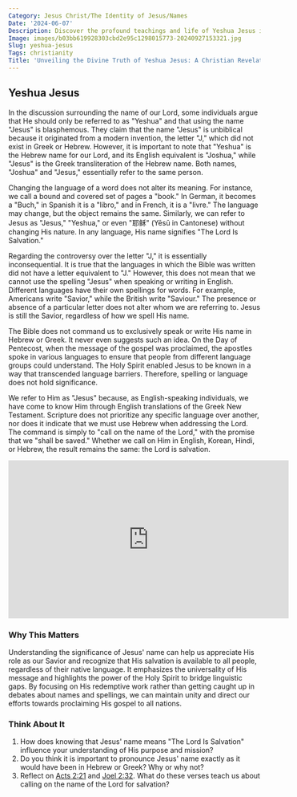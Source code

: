 ```yaml
---
Category: Jesus Christ/The Identity of Jesus/Names
Date: '2024-06-07'
Description: Discover the profound teachings and life of Yeshua Jesus in this enlightening article, exploring his spiritual impact and timeless message of love and compassion.
Image: images/b03bb619928303cbd2e95c1298015773-20240927153321.jpg
Slug: yeshua-jesus
Tags: christianity
Title: 'Unveiling the Divine Truth of Yeshua Jesus: A Christian Revelation'
---
```


## Yeshua Jesus

In the discussion surrounding the name of our Lord, some individuals argue that He should only be referred to as "Yeshua" and that using the name "Jesus" is blasphemous. They claim that the name "Jesus" is unbiblical because it originated from a modern invention, the letter "J," which did not exist in Greek or Hebrew. However, it is important to note that "Yeshua" is the Hebrew name for our Lord, and its English equivalent is "Joshua," while "Jesus" is the Greek transliteration of the Hebrew name. Both names, "Joshua" and "Jesus," essentially refer to the same person.

Changing the language of a word does not alter its meaning. For instance, we call a bound and covered set of pages a "book." In German, it becomes a "Buch," in Spanish it is a "libro," and in French, it is a "livre." The language may change, but the object remains the same. Similarly, we can refer to Jesus as "Jesus," "Yeshua," or even "耶稣" (Yēsū in Cantonese) without changing His nature. In any language, His name signifies "The Lord Is Salvation."

Regarding the controversy over the letter "J," it is essentially inconsequential. It is true that the languages in which the Bible was written did not have a letter equivalent to "J." However, this does not mean that we cannot use the spelling "Jesus" when speaking or writing in English. Different languages have their own spellings for words. For example, Americans write "Savior," while the British write "Saviour." The presence or absence of a particular letter does not alter whom we are referring to. Jesus is still the Savior, regardless of how we spell His name.

The Bible does not command us to exclusively speak or write His name in Hebrew or Greek. It never even suggests such an idea. On the Day of Pentecost, when the message of the gospel was proclaimed, the apostles spoke in various languages to ensure that people from different language groups could understand. The Holy Spirit enabled Jesus to be known in a way that transcended language barriers. Therefore, spelling or language does not hold significance.

We refer to Him as "Jesus" because, as English-speaking individuals, we have come to know Him through English translations of the Greek New Testament. Scripture does not prioritize any specific language over another, nor does it indicate that we must use Hebrew when addressing the Lord. The command is simply to "call on the name of the Lord," with the promise that we "shall be saved." Whether we call on Him in English, Korean, Hindi, or Hebrew, the result remains the same: the Lord is salvation.


<iframe width="560" height="315" src="https://www.youtube.com/embed/ivUb1K0B0zE" frameborder="0" allow="autoplay; encrypted-media" allowfullscreen></iframe>


### Why This Matters

Understanding the significance of Jesus' name can help us appreciate His role as our Savior and recognize that His salvation is available to all people, regardless of their native language. It emphasizes the universality of His message and highlights the power of the Holy Spirit to bridge linguistic gaps. By focusing on His redemptive work rather than getting caught up in debates about names and spellings, we can maintain unity and direct our efforts towards proclaiming His gospel to all nations.

### Think About It

1. How does knowing that Jesus' name means "The Lord Is Salvation" influence your understanding of His purpose and mission?
2. Do you think it is important to pronounce Jesus' name exactly as it would have been in Hebrew or Greek? Why or why not?
3. Reflect on [Acts 2:21](https://www.bibleref.com/Acts/2/Acts-2-21.html) and [Joel 2:32](https://www.bibleref.com/Joel/2/Joel-2-32.html). What do these verses teach us about calling on the name of the Lord for salvation?